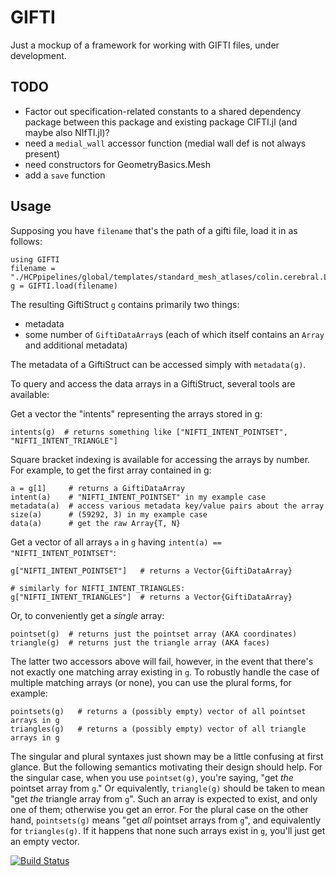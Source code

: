 # GIFTI

Just a mockup of a framework for working with GIFTI files, under development.

## TODO
- Factor out specification-related constants to a shared dependency package between this package and existing package CIFTI.jl (and maybe also NIfTI.jl)?
- need a `medial_wall` accessor function (medial wall def is not always present)
- need constructors for GeometryBasics.Mesh
- add a `save` function


## Usage
Supposing you have `filename` that's the path of a gifti file, load it in as follows:
```
using GIFTI
filename = "./HCPpipelines/global/templates/standard_mesh_atlases/colin.cerebral.L.flat.59k_fs_LR.surf.gii"
g = GIFTI.load(filename)
```

The resulting GiftiStruct `g` contains primarily two things:
- metadata
- some number of `GiftiDataArray`s (each of which itself contains an `Array` and additional metadata)

The metadata of a GiftiStruct can be accessed simply with `metadata(g)`.

To query and access the data arrays in a GiftiStruct, several tools are available:

Get a vector the "intents" representing the arrays stored in g:
```
intents(g)  # returns something like ["NIFTI_INTENT_POINTSET", "NIFTI_INTENT_TRIANGLE"]
```

Square bracket indexing is available for accessing the arrays by number. For example, to get the first array contained in g:
```
a = g[1]     # returns a GiftiDataArray
intent(a)    # "NIFTI_INTENT_POINTSET" in my example case
metadata(a)  # access various metadata key/value pairs about the array
size(a)      # (59292, 3) in my example case
data(a)      # get the raw Array{T, N}
```

Get a vector of all arrays `a` in `g` having `intent(a) == "NIFTI_INTENT_POINTSET"`:
```
g["NIFTI_INTENT_POINTSET"]   # returns a Vector{GiftiDataArray}

# similarly for NIFTI_INTENT_TRIANGLES:
g["NIFTI_INTENT_TRIANGLES"]  # returns a Vector{GiftiDataArray}
```

Or, to conveniently get a _single_ array:
```
pointset(g)  # returns just the pointset array (AKA coordinates)
triangle(g)  # returns just the triangle array (AKA faces)
```

The latter two accessors above will fail, however, in the event that there's not exactly one matching array existing in `g`. To robustly handle the case of multiple matching arrays (or none), you can use the plural forms, for example:
```
pointsets(g)   # returns a (possibly empty) vector of all pointset arrays in g
triangles(g)   # returns a (possibly empty) vector of all triangle arrays in g
```

The singular and plural syntaxes just shown may be a little confusing at first glance. But the following semantics motivating their design should help. For the singular case, when you use `pointset(g)`, you're saying, "get _the_ pointset array from `g`." Or equivalently, `triangle(g)` should be taken to mean "get _the_ triangle array from `g`". Such an array is expected to exist, and only one of them; otherwise you get an error. For the plural case on the other hand, `pointsets(g)` means "get _all_ pointset arrays from `g`", and equivalently for `triangles(g)`. If it happens that none such arrays exist in `g`, you'll just get an empty vector.

[![Build Status](https://github.com/myersm0/GIFTI.jl/actions/workflows/CI.yml/badge.svg?branch=main)](https://github.com/myersm0/GIFTI.jl/actions/workflows/CI.yml?query=branch%3Amain)
